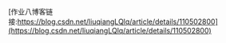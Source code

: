 [作业八博客链接:https://blog.csdn.net/liuqiangLQlq/article/details/110502800](https://blog.csdn.net/liuqiangLQlq/article/details/110502800)